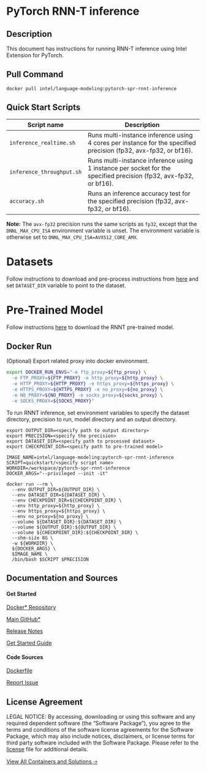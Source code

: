 # PyTorch RNN-T inference

## Description
This document has instructions for running RNN-T inference using Intel Extension for PyTorch.

## Pull Command
```
docker pull intel/language-modeling:pytorch-spr-rnnt-inference
```

## Quick Start Scripts
| Script name | Description |
|-------------|-------------|
| `inference_realtime.sh` | Runs multi-instance inference using 4 cores per instance for the specified precision (fp32, avx-fp32, or bf16). |
| `inference_throughput.sh` | Runs multi-instance inference using 1 instance per socket for the specified precision (fp32, avx-fp32, or bf16). |
| `accuracy.sh` | Runs an inference accuracy test for the specified precision (fp32, avx-fp32, or bf16). |

**Note:** The `avx-fp32` precision runs the same scripts as `fp32`, except that the `DNNL_MAX_CPU_ISA` environment variable is unset. The environment variable is otherwise set to `DNNL_MAX_CPU_ISA=AVX512_CORE_AMX`.

# Datasets 
Follow instructions to download and pre-process instructions from [here](https://github.com/IntelAI/models/blob/v2.9.0/quickstart/language_modeling/pytorch/rnnt/inference/cpu/download_dataset.sh) and set `DATASET_DIR` variable to point to the dataset. 

# Pre-Trained Model
Follow instructions [here](https://github.com/IntelAI/models/blob/v2.9.0/quickstart/language_modeling/pytorch/rnnt/inference/cpu/download_model.sh) to download the RNNT pre-trained model.

## Docker Run
(Optional) Export related proxy into docker environment.
```bash
export DOCKER_RUN_ENVS="-e ftp_proxy=${ftp_proxy} \
  -e FTP_PROXY=${FTP_PROXY} -e http_proxy=${http_proxy} \
  -e HTTP_PROXY=${HTTP_PROXY} -e https_proxy=${https_proxy} \
  -e HTTPS_PROXY=${HTTPS_PROXY} -e no_proxy=${no_proxy} \
  -e NO_PROXY=${NO_PROXY} -e socks_proxy=${socks_proxy} \
  -e SOCKS_PROXY=${SOCKS_PROXY}"
```

To run RNNT inference, set environment variables to specify the dataset directory, precision to run, model directory and an output directory. 
```
export OUTPUT_DIR=<specify path to output directory>
export PRECISION=<specify the precision>
export DATASET_DIR=<specify path to processed dataset>
export CHECKPOINT_DIR=<specify path to pre-trained model>

IMAGE_NAME=intel/language-modeling:pytorch-spr-rnnt-inference
SCRIPT=quickstart/<specify script name>
WORKDIR=/workspace/pytorch-spr-rnnt-inference
DOCKER_ARGS="--privileged --init -it"

docker run --rm \
  --env OUTPUT_DIR=${OUTPUT_DIR} \
  --env DATASET_DIR=${DATASET_DIR} \
  --env CHECKPOINT_DIR=${CHECKPOINT_DIR} \
  --env http_proxy=${http_proxy} \
  --env https_proxy=${https_proxy} \
  --env no_proxy=${no_proxy} \
  --volume ${DATASET_DIR}:${DATASET_DIR} \
  --volume ${OUTPUT_DIR}:${OUTPUT_DIR} \
  --volume ${CHECKPOINT_DIR}:${CHECKPOINT_DIR} \
  --shm-size 8G \
  -w ${WORKDIR} \
  ${DOCKER_ARGS} \
  $IMAGE_NAME \
  /bin/bash $SCRIPT $PRECISION
```
## Documentation and Sources
#### Get Started​
[Docker* Repository](https://hub.docker.com/r/intel/language-modeling)

[Main GitHub*](https://github.com/IntelAI/models)

[Release Notes](https://github.com/IntelAI/models/releases)

[Get Started Guide](https://github.com/IntelAI/models/blob/master/quickstart/quickstart/language_modeling/pytorch/rnnt/inference/cpu//README_SPR_DEV_CAT.md)

#### Code Sources
[Dockerfile](https://github.com/IntelAI/models/tree/master/dockerfiles/pytorch)

[Report Issue](https://community.intel.com/t5/Intel-Optimized-AI-Frameworks/bd-p/optimized-ai-frameworks)

## License Agreement
LEGAL NOTICE: By accessing, downloading or using this software and any required dependent software (the “Software Package”), you agree to the terms and conditions of the software license agreements for the Software Package, which may also include notices, disclaimers, or license terms for third party software included with the Software Package. Please refer to the [license](https://github.com/IntelAI/models/tree/master/third_party) file for additional details.

[View All Containers and Solutions 🡢](https://www.intel.com/content/www/us/en/developer/tools/software-catalog/containers.html?s=Newest)
